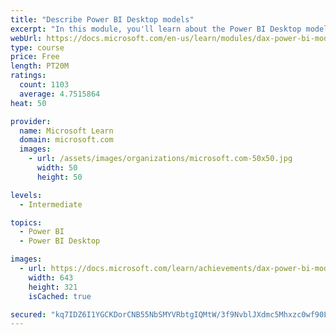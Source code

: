 ```yaml
---
title: "Describe Power BI Desktop models"
excerpt: "In this module, you'll learn about the Power BI Desktop model structure, star schema design basics, analytics queries, and report visual configuration. This module provides a strong foundation on which you can learn to optimize model designs and add model calculations."
webUrl: https://docs.microsoft.com/en-us/learn/modules/dax-power-bi-models/
type: course
price: Free
length: PT20M
ratings:
  count: 1103
  average: 4.7515864
heat: 50

provider:
  name: Microsoft Learn
  domain: microsoft.com
  images:
    - url: /assets/images/organizations/microsoft.com-50x50.jpg
      width: 50
      height: 50

levels:
  - Intermediate

topics:
  - Power BI
  - Power BI Desktop

images:
  - url: https://docs.microsoft.com/learn/achievements/dax-power-bi-models-social.png
    width: 643
    height: 321
    isCached: true

secured: "kq7IDZ6I1YGCKDorCNB55NbSMYVRbtgIQMtW/3f9NvblJXdmc5Mhxzc0wf90Lxq7uFN/avj4kCsZnR/v07RV4uzDtUx2+UzAMNFIoKYq1XjPVMukxuIMSVr8E8OPDVptDGL1PdTbnS5KQUAsScGzR8Jfl/dmkTNWBtBNtxAN8GgjiWtnK8YNgNGOP9CFacxGLU8DQlFMxoNd21uCNsdhmD7nV6RStLU+Ts+M9wmZbpjkAakDyES2LyBEke8HIBmfSbHiwUyrcqObV/4Tg381oGDiXTsmdvpEDS7/UyByRxQljANV29273spg9MV1mm8yvvcGmzor6PxkvlOpDd9fzizl5qbGGkOTDT+tFyAxVLTLY7tSpNbffAmHSUYYYjbA5SLeGLO10KVZPFLD1GMFHSkkVghYpDBVJmp1UMi0jVs=;dv0QxiqTvus+88B5QQwcWQ=="
---
```


